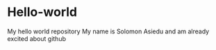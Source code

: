 # Hello-world
My hello world repository
My name is Solomon Asiedu and am already excited about github
